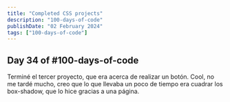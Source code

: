 ```yaml
---
title: "Completed CSS projects"
description: "100-days-of-code"
publishDate: "02 February 2024"
tags: ["100-days-of-code"]
---
```


## Day 34 of #100-days-of-code

Terminé el tercer proyecto, que era acerca de realizar un botón. Cool, no me tardé mucho, creo que lo que llevaba un poco de tiempo era cuadrar los box-shadow, que lo hice gracias a una página.
